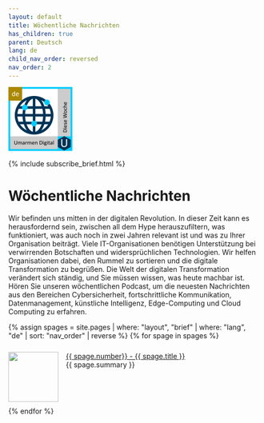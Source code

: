 ```yaml
---
layout: default
title: Wöchentliche Nachrichten
has_children: true
parent: Deutsch
lang: de
child_nav_order: reversed
nav_order: 2
---
```


<style>
/* Create two equal columns that floats next to each other */
.column {
  float: left;
  width: 48%;
  padding: 9px;
}

/* Clear floats after the columns */
.row:after {
  content: "";
  display: table;
  clear: both;
}
</style>



<img src="./de.png" width="128" height="128">

{% include subscribe_brief.html %}

# Wöchentliche Nachrichten

Wir befinden uns mitten in der digitalen Revolution. In dieser Zeit kann es herausfordernd sein, zwischen all dem Hype herauszufiltern, was funktioniert, was auch noch in zwei Jahren relevant ist und was zu Ihrer Organisation beiträgt. Viele IT-Organisationen benötigen Unterstützung bei verwirrenden Botschaften und widersprüchlichen Technologien. Wir helfen Organisationen dabei, den Rummel zu sortieren und die digitale Transformation zu begrüßen. Die Welt der digitalen Transformation verändert sich ständig, und Sie müssen wissen, was heute machbar ist. Hören Sie unseren wöchentlichen Podcast, um die neuesten Nachrichten aus den Bereichen Cybersicherheit, fortschrittliche Kommunikation, Datenmanagement, künstliche Intelligenz, Edge-Computing und Cloud Computing zu erfahren.

<style>
/* Create two equal columns that floats next to each other */
.column {
  float: left;
  width: 49%;
  padding: 10px;
}

/* Clear floats after the columns */
.row:after {
  content: "";
  display: table;
  clear: both;
}
</style>

<style>
.thumbnail {
    float: left;
    margin: 0 15px 0 0;
}
.episode {
    margin: 10px 0;
}
.episode:hover {
    background-color: #cceeff;
}
</style>

{% assign spages = site.pages | where: "layout", "brief" | where: "lang", "de" | sort: "nav_order" | reverse %}
{% for spage in spages %}
<div style="display: flex;">
    <p class="episode">
    <img class="thumbnail" src="../../{{ spage.path | remove: spage.name }}/{{ spage.img }}" width="100" height="100">
    <a href="{{ spage.url }}">{{ spage.number}} - {{ spage.title }}</a><br>
    {{ spage.summary }}
    </p>
</div>
{% endfor %}
